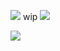 ![](https://media.discordapp.net/attachments/1358177433982992406/1363206854070632799/image.png?ex=68072b11&is=6805d991&hm=30778a902dc62806b01e31b5e7e9142c04688cd0104207040ef43f4cf0971dae&=&format=webp&quality=lossless&width=1163&height=649)
wip
![](https://media.discordapp.net/attachments/1358177433982992406/1363206855572193550/image.png?ex=68072b11&is=6805d991&hm=9c4904fb41fda927adca802e9a0b92af8d31b8dc22575c033657d089ff912b20&=&format=webp&quality=lossless&width=1504&height=649)

![](https://media.discordapp.net/attachments/1358177433982992406/1363206854812893194/image.png?ex=68072b11&is=6805d991&hm=7e66aa7399b25aab47c980728f6d0f029c98481508bd2d5967a81398396162b4&=&format=webp&quality=lossless&width=1163&height=649)
